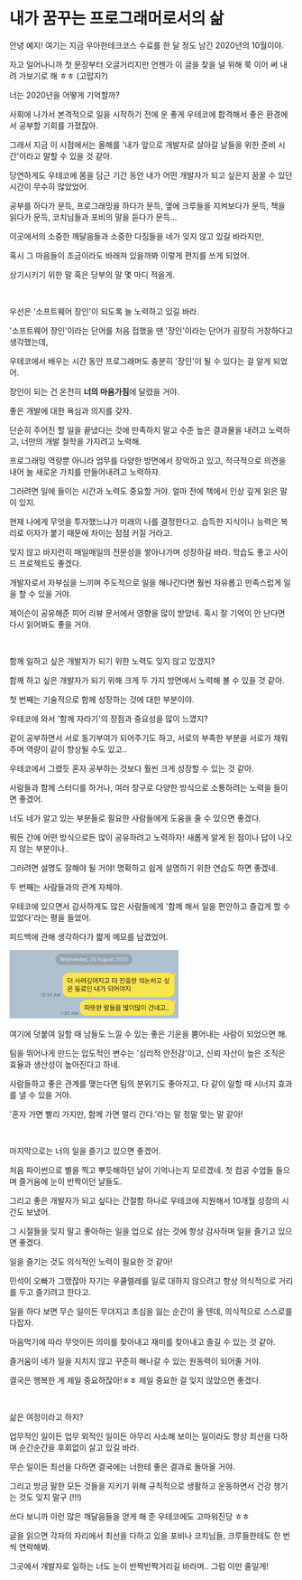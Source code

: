 # 내가 꿈꾸는 프로그래머로서의 삶

안녕 예지! 여기는 지금 우아한테크코스 수료를 한 달 정도 남긴 2020년의 10월이야.

자고 일어나니까 첫 문장부터 오글거리지만 언젠가 이 글을 찾을 널 위해 쭉 이어 써 내려 가보기로 해 ㅎㅎ (고맙지?)

너는 2020년을 어떻게 기억할까?

사회에 나가서 본격적으로 일을 시작하기 전에 운 좋게 우테코에 합격해서 좋은 환경에서 공부할 기회를 가졌잖아.

그래서 지금 이 시점에서는 올해를 '내가 앞으로 개발자로 살아갈 날들을 위한 준비 시간'이라고 말할 수 있을 것 같아.

당연하게도 우테코에 몸을 담근 기간 동안 내가 어떤 개발자가 되고 싶은지 꿈꿀 수 있던 시간이 무수히 많았었어.

공부를 하다가 문득, 프로그래밍을 하다가 문득, 옆에 크루들을 지켜보다가 문득, 책을 읽다가 문득, 코치님들과 포비의 말을 듣다가 문득...

이곳에서의 소중한 깨달음들과 소중한 다짐들을 네가 잊지 않고 있길 바라지만,

혹시 그 마음들이 조금이라도 바래져 있을까봐 이렇게 편지를 쓰게 되었어.

상기시키기 위한 말 혹은 당부의 말 몇 마디 적을게.

<br />

우선은 '소프트웨어 장인'이 되도록 늘 노력하고 있길 바라.

'소프트웨어 장인'이라는 단어를 처음 접했을 땐 '장인'이라는 단어가 굉장히 거창하다고 생각했는데,

우테코에서 배우는 시간 동안 프로그래머도 충분히 '장인'이 될 수 있다는 걸 알게 되었어.

장인이 되는 건 온전히 **너의 마음가짐**에 달렸을 거야.

좋은 개발에 대한 욕심과 의지를 갖자.

단순히 주어진 할 일을 끝냈다는 것에 만족하지 말고 수준 높은 결과물을 내려고 노력하고, 너만의 개발 철학을 가지려고 노력해.

프로그래밍 역량뿐 아니라 업무를 다양한 방면에서 장악하고 있고, 적극적으로 의견을 내어 늘 새로운 가치를 만들어내려고 노력하자.

그러려면 일에 들이는 시간과 노력도 중요할 거야. 얼마 전에 책에서 인상 깊게 읽은 말이 있지.

현재 나에게 무엇을 투자했느냐가 미래의 나를 결정한다고. 습득한 지식이나 능력은 복리로 이자가 붙기 때문에 차이는 점점 커질 거라고.

잊지 않고 바지런히 매일매일의 전문성을 쌓아나가며 성장하길 바라.  학습도 좋고 사이드 프로젝트도 좋겠다.

개발자로서 자부심을 느끼며 주도적으로 일을 해나간다면 훨씬 자유롭고 만족스럽게 일을 할 수 있을 거야.

제이슨이 공유해준 피어 리뷰 문서에서 영향을 많이 받았네. 혹시 잘 기억이 안 난다면 다시 읽어봐도 좋을 거야.

<br />

함께 일하고 싶은 개발자가 되기 위한 노력도 잊지 않고 있겠지?

함께 하고 싶은 개발자가 되기 위해 크게 두 가지 방면에서 노력해 볼 수 있을 것 같아.

첫 번째는 기술적으로 함께 성장하는 것에 대한 부분이야.

우테코에 와서 '함께 자라기'의 장점과 중요성을 많이 느꼈지?

같이 공부하면서 서로 동기부여가 되어주기도 하고, 서로의 부족한 부분을 서로가 채워주며 역량이 같이 향상될 수도 있고..

우테코에서 그랬듯 혼자 공부하는 것보다 훨씬 크게 성장할 수 있는 것 같아.

사람들과 함께 스터디를 하거나, 여러 창구로 다양한 방식으로 소통하려는 노력을 들이면 좋겠어.

너도 네가 알고 있는 부분들로 필요한 사람들에게 도움을 줄 수 있으면 좋겠다.

뭐든 간에 어떤 방식으로든 많이 공유하려고 노력하자! 새롭게 알게 된 점이나 답이 나오지 않는 부분이나..

그러려면 설명도 잘해야 될 거야! 명확하고 쉽게 설명하기 위한 연습도 하면 좋겠네.

두 번째는 사람들과의 관계 자체야.

우테코에 있으면서 감사하게도 많은 사람들에게 '함께 해서 일을 편안하고 즐겁게 할 수 있었다'라는 평을 들었어.

피드백에 관해 생각하다가 짧게 메모를 남겼었어.

<img src="./static/kakaotalk.jpg" width="300px">

여기에 덧붙여 일할 때 남들도 느낄 수 있는 좋은 기운을 뿜어내는 사람이 되었으면 해.

팀을 뛰어나게 만드는 압도적인 변수는 '심리적 안전감'이고, 신뢰 자산이 높은 조직은 효율과 생산성이 높아진다고 하네.

사람들하고 좋은 관계를 맺는다면 팀의 분위기도 좋아지고, 다 같이 일할 때 시너지 효과를 낼 수 있을 거야.

'혼자 가면 빨리 가지만, 함께 가면 멀리 간다.'라는 말 정말 맞는 말 같아!

<br />

마지막으로는 너의 일을 즐기고 있으면 좋겠어.

처음 파이썬으로 별을 찍고 뿌듯해하던 날이 기억나는지 모르겠네. 첫 컴공 수업들 들으며 즐거움에 눈이 반짝이던 날들도.

그리고 좋은 개발자가 되고 싶다는 간절함 하나로 우테코에 지원해서 10개월 성장의 시간도 보냈어.

그 시절들을 잊지 말고 좋아하는 일을 업으로 삼는 것에 항상 감사하며 일을 즐기고 있으면 좋겠다.

일을 즐기는 것도 의식적인 노력이 필요한 것 같아!

민석이 오빠가 그랬잖아 자기는 우쿨렐레를 일로 대하지 않으려고 항상 의식적으로 거리를 두고 즐기려고 한다고.

일을 하다 보면 무슨 일이든 무뎌지고 초심을 잃는 순간이 올 텐데, 의식적으로 스스로를 다잡자.

마음먹기에 따라 무엇이든 의미를 찾아내고 재미를 찾아내고 즐길 수 있는 것 같아.

즐거움이 네가 일을 지치지 않고 꾸준히 해나갈 수 있는 원동력이 되어줄 거야.

결국은 행복한 게 제일 중요하잖아!ㅎㅎ 제일 중요한 걸 잊지 않았으면 좋겠다.

<br />

삶은 여정이라고 하지?

업무적인 일이든 업무 외적인 일이든 아무리 사소해 보이는 일이라도 항상 최선을 다하며 순간순간을 후회없이 살고 있길 바라.

무슨 일이든 최선을 다하면 결국에는 너한테 좋은 결과로 돌아올 거야.

그리고 방금 말한 모든 것들을 지키기 위해 규칙적으로 생활하고 운동하면서 건강 챙기는 것도 잊지 말구 (!!!)

쓰다 보니까 이런 많은 깨달음들을 얻게 해 준 우테코에도 고마워진당 ㅎㅎ

글을 읽으면 각자의 자리에서 최선을 다하고 있을 포비나 코치님들, 크루들한테도 한 번씩 연락해봐.

그곳에서 개발자로 일하는 너도 눈이 반짝반짝거리길 바라며.. 그럼 이만 줄일게!
